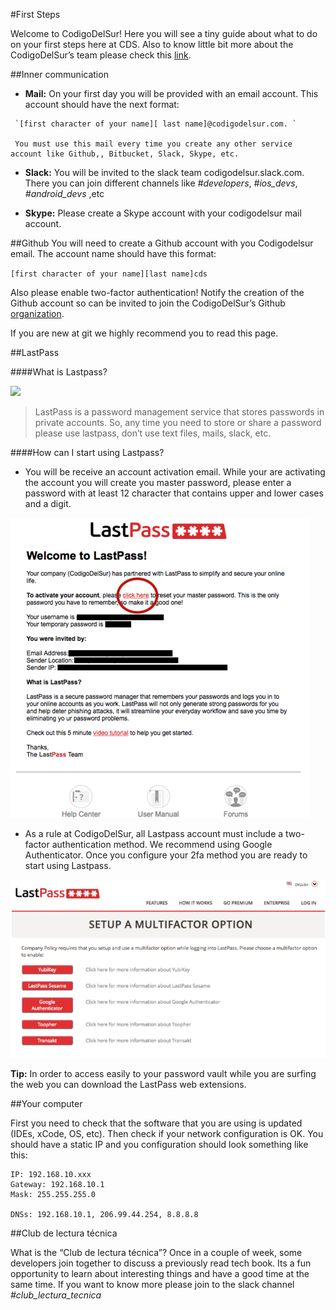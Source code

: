 
#First Steps

Welcome to CodigoDelSur! Here you will see a tiny guide about what to do on your first steps here at CDS. Also to know little bit more about the CodigoDelSur’s team please check this [link](http://codigodelsur.com/about-us/).

##Inner communication

 *    **Mail:** On your first day you will be provided with an email account. This account should have the next format:
 	 
 	 `[first character of your name][ last name]@codigodelsur.com. `

 	 You must use this mail every time you create any other service account like Github,, Bitbucket, Slack, Skype, etc.

 *    **Slack:** You will be invited to the slack team codigodelsur.slack.com. There you can join different channels like *#developers*, *#ios_devs*, *#android_devs* ,etc

 *    **Skype:** Please create a Skype account with your codigodelsur mail account.

##Github
You will need to create a Github account with you Codigodelsur email. The account name should have this format:

`[first character of your name][last name]cds` 

Also please enable two-factor authentication!
Notify the creation of the Github account so can be invited to join the CodigoDelSur’s Github [organization](https://github.com/CodigoDelSurUY).

If you are new at git we highly recommend you to read this page.

##LastPass

####What is Lastpass?

[![](http://img.youtube.com/vi/RM0fzHxMASQ/0.jpg)](https://www.youtube.com/watch?v=RM0fzHxMASQ)


>LastPass is a password management service that stores passwords in private accounts. So, any time you need to store or share a password please use lastpass, don’t use text files, mails, slack, etc.

####How can I start using Lastpass?

*   You will be receive an account activation email. While your are activating the account you will create you master password, please enter a password with at least 12 character that contains upper and lower cases and a digit.

![](img/lastpass_1.png)

*   As a rule at CodigoDelSur, all Lastpass account must include a two-factor authentication method. We recommend using Google Authenticator. Once you configure your 2fa method you are ready to start using Lastpass.

![](img/lastpass_2.png)

**Tip:** In order to access easily to your password vault while you are surfing the web you can download the LastPass web extensions.


##Your computer

First you need to check that the software that you are using is updated (IDEs, xCode, OS, etc). Then check if your network configuration is OK. You should have a static IP and you configuration should look something like this:

    IP: 192.168.10.xxx
    Gateway: 192.168.10.1
    Mask: 255.255.255.0
    
    DNSs: 192.168.10.1, 206.99.44.254, 8.8.8.8


##Club de lectura técnica

What is the “Club de lectura técnica”? Once in a couple of week, some developers join together to discuss a previously read tech book. Its a fun opportunity to learn about interesting things and have a good time at the same time. If you want to know more please join to the slack channel *#club_lectura_tecnica*
